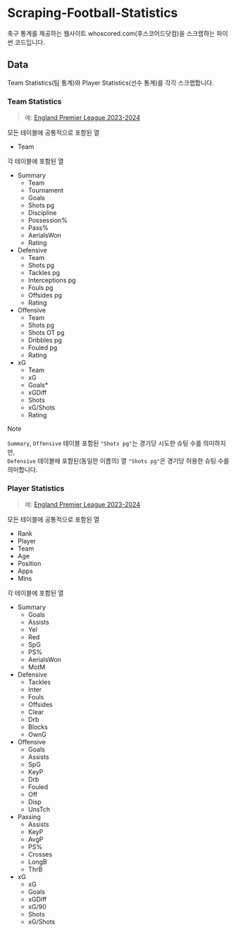 # Scraping-Football-Statistics

축구 통계를 제공하는 웹사이트 whoscored.com(후스코어드닷컴)을 스크랩하는 파이썬 코드입니다.

## Data

Team Statistics(팀 통계)와 Player Statistics(선수 통계)를 각각 스크랩합니다.


### Team Statistics

> 예: [England Premier League 2023-2024](https://1xbet.whoscored.com/Regions/252/Tournaments/2/Seasons/10316/Stages/23400/TeamStatistics/England-Premier-League-2024-2025)

모든 테이블에 공통적으로 포함된 열
- Team

각 테이블에 포함된 열
- Summary
    - Team
    - Tournament
    - Goals
    - Shots pg
    - Discipline
    - Possession%
    - Pass%
    - AerialsWon
    - Rating
- Defensive
    - Team
    - Shots pg
    - Tackles pg
    - Interceptions pg
    - Fouls pg
    - Offsides pg
    - Rating
- Offensive
    - Team
    - Shots pg
    - Shots OT pg
    - Dribbles pg
    - Fouled pg
    - Rating
- xG
    - Team
    - xG
    - Goals*
    - xGDiff
    - Shots
    - xG/Shots
    - Rating

> [!NOTE]
> `Summary`, `Offensive` 테이블 포함된 `"Shots pg"`는 경기당 시도한 슈팅 수를 의미하지만,   
> `Defensive` 테이블에 포함된(동일한 이름의) 열 `"Shots pg"`은 경기당 허용한 슈팅 수를 의미합니다.


### Player Statistics

> 예: [England Premier League 2023-2024](https://1xbet.whoscored.com/Regions/252/Tournaments/2/Seasons/9618/Stages/22076/PlayerStatistics/England-Premier-League-2023-2024)

모든 테이블에 공통적으로 포함된 열
- Rank
- Player
- Team
- Age
- Position
- Apps
- Mins

각 테이블에 포함된 열
- Summary
    - Goals
    - Assists
    - Yel
    - Red
    - SpG
    - PS%
    - AerialsWon
    - MotM
- Defensive
    - Tackles
    - Inter
    - Fouls
    - Offsides
    - Clear
    - Drb
    - Blocks
    - OwnG
- Offensive
    - Goals
    - Assists
    - SpG
    - KeyP
    - Drb
    - Fouled
    - Off
    - Disp
    - UnsTch
- Passing
    - Assists
    - KeyP
    - AvgP
    - PS%
    - Crosses
    - LongB
    - ThrB
- xG
    - xG
    - Goals
    - xGDiff
    - xG/90
    - Shots
    - xG/Shots
